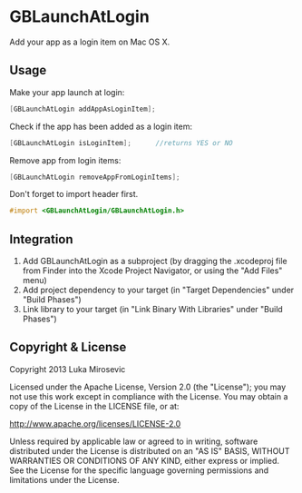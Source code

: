 GBLaunchAtLogin
============

Add your app as a login item on Mac OS X.

Usage
------------

Make your app launch at login:

```objective-c
[GBLaunchAtLogin addAppAsLoginItem];
```

Check if the app has been added as a login item:

```objective-c
[GBLaunchAtLogin isLoginItem];		//returns YES or NO
```

Remove app from login items:

```objective-c
[GBLaunchAtLogin removeAppFromLoginItems];
```

Don't forget to import header first.

```objective-c
#import <GBLaunchAtLogin/GBLaunchAtLogin.h>
```

Integration
------------

1. Add GBLaunchAtLogin as a subproject (by dragging the .xcodeproj file from Finder into the Xcode Project Navigator, or using the "Add Files" menu)
2. Add project dependency to your target (in "Target Dependencies" under "Build Phases")
3. Link library to your target (in "Link Binary With Libraries" under "Build Phases")

Copyright & License
------------

Copyright 2013 Luka Mirosevic

Licensed under the Apache License, Version 2.0 (the "License"); you may not use this work except in compliance with the License. You may obtain a copy of the License in the LICENSE file, or at:

http://www.apache.org/licenses/LICENSE-2.0

Unless required by applicable law or agreed to in writing, software distributed under the License is distributed on an "AS IS" BASIS, WITHOUT WARRANTIES OR CONDITIONS OF ANY KIND, either express or implied. See the License for the specific language governing permissions and limitations under the License.